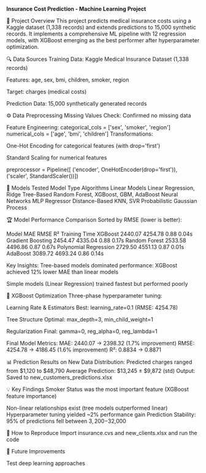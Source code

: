 **Insurance Cost Prediction - Machine Learning Project**

📌 Project Overview
This project predicts medical insurance costs using a Kaggle dataset (1,338 records) and extends predictions to 15,000 synthetic records. It implements a comprehensive ML pipeline with 12 regression models, with XGBoost emerging as the best performer after hyperparameter optimization.

🔍 Data Sources
Training Data: Kaggle Medical Insurance Dataset (1,338 records)

Features: age, sex, bmi, children, smoker, region

Target: charges (medical costs)

Prediction Data: 15,000 synthetically generated records

⚙️ Data Preprocessing
Missing Values Check: Confirmed no missing data

Feature Engineering:
categorical_cols = ['sex', 'smoker', 'region']
numerical_cols = ['age', 'bmi', 'children']
Transformations:

One-Hot Encoding for categorical features (with drop='first')

Standard Scaling for numerical features

preprocessor = Pipeline([
    ('encoder', OneHotEncoder(drop='first')),
    ('scaler', StandardScaler())])
    
🧠 Models Tested
Model Type	Algorithms
Linear Models	Linear Regression, Ridge
Tree-Based	Random Forest, XGBoost, GBM, AdaBoost
Neural Networks	MLP Regressor
Distance-Based	KNN, SVR
Probabilistic	Gaussian Process

🏆 Model Performance Comparison
Sorted by RMSE (lower is better):

Model	MAE	RMSE	R²	Training Time
XGBoost	2440.07	4254.78	0.88	0.04s
Gradient Boosting	2454.47	4335.04	0.88	0.17s
Random Forest	2533.58	4496.86	0.87	0.67s
Polynomial Regression	2729.50	4551.13	0.87	0.01s
AdaBoost	3089.72	4693.24	0.86	0.14s

Key Insights:
Tree-based models dominated performance:
XGBoost achieved 12% lower MAE than linear models

Simple models (Linear Regression) trained fastest but performed poorly

🎯 XGBoost Optimization
Three-phase hyperparameter tuning:

Learning Rate & Estimators
Best: learning_rate=0.1 (RMSE: 4254.78)

Tree Structure
Optimal: max_depth=3, min_child_weight=1

Regularization
Final: gamma=0, reg_alpha=0, reg_lambda=1

Final Model Metrics:
MAE: 2440.07 → 2398.32 (1.7% improvement)
RMSE: 4254.78 → 4186.45 (1.6% improvement)
R²: 0.8834 → 0.8871

📊 Prediction Results on New Data
Distribution: Predicted charges ranged from $1,120 to $48,790
Average Prediction: $13,245 ± $9,872 (std)
Output: Saved to new_customers_predictions.xlsx

💡 Key Findings
Smoker Status was the most important feature (XGBoost feature importance)

Non-linear relationships exist (tree models outperformed linear)
Hyperparameter tuning yielded ~2% performance gain
Prediction Stability: 95% of predictions fell between $3,200-$32,000

🚀 How to Reproduce
Import insurance.cvs and new_clients.xlsx and run the code


🔮 Future Improvements

Test deep learning approaches
